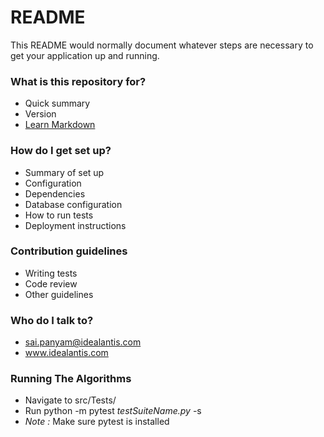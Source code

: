 # README #

This README would normally document whatever steps are necessary to get your application up and running.

### What is this repository for? ###

* Quick summary
* Version
* [Learn Markdown](https://bitbucket.org/tutorials/markdowndemo)

### How do I get set up? ###

* Summary of set up
* Configuration
* Dependencies
* Database configuration
* How to run tests
* Deployment instructions

### Contribution guidelines ###

* Writing tests
* Code review
* Other guidelines

### Who do I talk to? ###

* sai.panyam@idealantis.com
* www.idealantis.com

### Running The Algorithms ###
* Navigate to src/Tests/
* Run python -m pytest *testSuiteName.py*  -s 
* *Note :* Make sure pytest is installed
